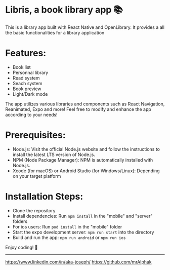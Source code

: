 # Libris, a book library app 📚

This is a library app built with React Native and OpenLibrary. 
It provides a all the basic functionalities for a library application

# Features:
- Book list
- Personnal library
- Read system
- Seach system
- Book preview
- Light/Dark mode

The app utilizes various libraries and components such as React Navigation, Reanimated, Expo and more!
Feel free to modify and enhance the app according to your needs!

# Prerequisites:
- Node.js: Visit the official Node.js website and follow the instructions to install the latest LTS version of Node.js.
- NPM (Node Package Manager): NPM is automatically installed with Node.js.
- Xcode (for macOS) or Android Studio (for Windows/Linux): Depending on your target platform

# Installation Steps:
- Clone the repository
- Install dependencies: Run `npm install` in the "mobile" and "server" folders
- For ios users: Run `pod install` in the "mobile" folder
- Start the expo development server: `npm run start` into the directory
- Build and run the app: `npm run android` or `npm run ios`

Enjoy coding! 🚀

----------------------

https://www.linkedin.com/in/aka-joseph/
https://github.com/mrAlphak
